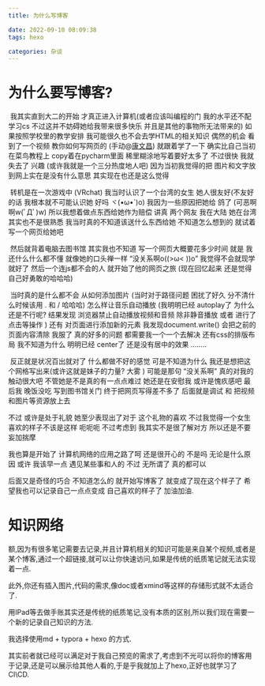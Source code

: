 ```yaml
---
title: 为什么写博客

date: 2022-09-10 08:09:38
tags: hexo

categories: 杂谈
---
```


# 为什么要写博客?

​	我其实直到大二的开始 才真正进入计算机(或者应该叫编程的门 我的水平还不配 学习cs 不过这并不妨碍她给我带来很多快乐 并且是其他的事物所无法带来的) 如果按照学校里的教学安排 我可能很久也不会去学HTML的相关知识 偶然的机会 看到了一个视频 教你如何写网页的 (手动@[康文昌]())   就跟着学了一下 确实比自己当初 在菜鸟教程上 copy着在pycharm里面 稀里糊涂地写着要好太多了 不过很快 我就失去了 兴趣 (或许我就是一个三分热度地人吧)  因为当初我觉得的把 图片和文字放到网上实在是没有什么意思 其实现在也还是这么觉得 

​	转机是在一次游戏中 (VRchat) 我当时认识了一个台湾的女生 她人很友好(不友好的话 我根本就不可能认识她 好吗 ヾ(•ω•`)o) 我因为一些原因把她给 鸽了 (可恶啊啊w(ﾟДﾟ)w) 所以我想着做点东西给她作为赔偿 讲真 两个网友 我在大陆 她在台湾 其实也不是很熟悉 我当时真的不知道该送什么东西给她 不知道怎么想到的 就试着写一个网页给她吧 

​	然后就背着电脑去图书馆 其实我也不知道 写一个网页大概要花多少时间 就是 我还什么什么都不懂 就像她的口头禅一样 “没关系啊o((>ω< ))o” 我觉得不会就现学就好了 然后一个连js都不会的人 就开始了他的网页之旅 (现在回忆起来 还是觉得自己好勇敢的哈哈哈)

​	当时真的是什么都不会 从如何添加图片 (当时对于路径问题 困扰了好久 分不清什么时候该用 . 和 / 哈哈哈) 怎么样让音乐自动播放 (我明明已经 autoplay了 为什么还是不行呢? 结果发现 浏览器禁止自动播放视频和音频 除非静音播放 或者 进行了点击等操作 ) 还有 对页面进行添加新的元素 我发现document.write() 会把之前的页面内容清除 我服了 真的好多的问题 都需要我一个一个去解决 还有css的排版布局 我不知道为什么 明明已经 center了 还是没有居中的效果 ……..

​	反正就是状况百出就对了 什么都做不好的感觉 可是不知道为什么 我还是想把这个网格写出来(或许这就是妹子的力量? 大雾 )  可能是那句 “没关系啊” 真的对我的触动很大吧 不管她是不是真的有一点点难过 她还是在安慰我  或许是愧疚感吧 最后我 晚饭没吃 写到图书馆关门 终于把网页写得差不多了 后面就是调试 和 把视频和图片等资源放上去 

不过 或许是处于礼貌 她至少表现出了对于 这个礼物的喜欢 不过我觉得一个女生喜欢的样子不该是这样 呃呃呃 不过考虑到 我其实不是很了解对方 所以还是不要妄加揣摩 

我也算是开始了 计算机网络的应用之路了呵 还是很开心的 不是吗 无论是什么原因 或许 我该早一点 遇见某些事和人的 不过 无所谓了 真的都可以

后面又是奇怪的巧合 不知道怎么的 就开始写博客了 就变成了现在这个样子了 希望我也可以记录自己一点点变成 自己喜欢的样子了 加油加油.

# 知识网络

额,因为有很多笔记需要去记录,并且计算机相关的知识可能是来自某个视频,或者是某个博客,通过一个超链接,就可以让你快速访问,如果是传统的纸质笔记就无法实现着一点.

此外,你还有插入图片,代码的需求,像doc或者xmind等这样的存储形式就不太适合了.

用IPad等去做手账其实还是传统的纸质笔记,没有本质的区别,所以我们现在需要一个新的记录自己知识的方法.

我选择使用md + typora + hexo 的方式.

其实前者就已经可以满足对于我自己预览的需求了,考虑到不光可以将你的博客用于记录,还是可以展示给其他人看的,于是乎我就加上了hexo,正好也就学习了CI\CD.










